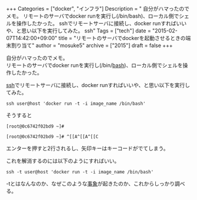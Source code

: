 +++
Categories = ["docker", "インフラ"]
Description = " 自分がハマったのでメモ。 リモートのサーバでdocker runを実行し(/bin/bash)、ローカル側でシェルを操作したかった。  sshでリモートサーバに接続し、docker runすればいいや、と思い以下を実行してみた。  ssh"
Tags = ["tech"]
date = "2015-02-07T14:42:00+09:00"
title = "リモートのサーバでdockerを起動させるときの端末割り当て"
author = "mosuke5"
archive = ["2015"]
draft = false
+++

<body>
<p>自分がハマったのでメモ。<br>
リモートのサーバでdocker runを実行し(/bin/<a class="keyword" href="http://d.hatena.ne.jp/keyword/bash">bash</a>)、ローカル側でシェルを操作したかった。</p>

<p><a class="keyword" href="http://d.hatena.ne.jp/keyword/ssh">ssh</a>でリモートサーバに接続し、docker runすればいいや、と思い以下を実行してみた。</p>

```
ssh user@host 'docker run -t -i image_name /bin/bash' 
```


<p>そうすると</p>

```
[root@0c6742f02bd9 ~]#

[root@0c6742f02bd9 ~]# ^[[A^[[A^[[C 
```


<p>エンターを押すと2行されるし、矢印キーはキーコードがでてしまう。</p>

<p>これを解消するのには以下のようにすればいい。</p>

```
ssh -t user@host 'docker run -t -i image_name /bin/bash' 
```


<p>-tとはなんなのか、なぜこのような<a class="keyword" href="http://d.hatena.ne.jp/keyword/%BB%F6%BE%DD">事象</a>が起きたのか、これからしっかり調べる。</p>
</body>
